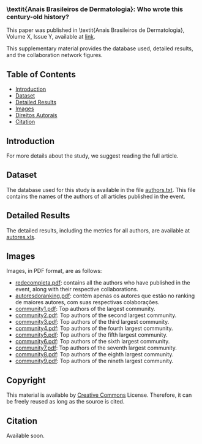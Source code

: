 ### \textit{Anais Brasileiros de Dermatologia}: Who wrote this century-old history?

This paper was published in \textit{Anais Brasileiros de Dermatologia}, Volume X, Issue Y, available at [link](https://periodicos.ifsul.edu.br/index.php/thema/article/view/2909).

This supplementary material provides the database used, detailed results, and the collaboration network figures.

## Table of Contents

- [Introduction](#Introduction)
- [Dataset](#Dataset)
- [Detailed Results](#Detailed-Results)
- [Images](#Images)
- [Direitos Autorais](#Direitos-Autorais)
- [Citation](#Citation)

## Introduction

For more details about the study, we suggest reading the full article.

## Dataset

The database used for this study is available in the file [authors.txt](https://github.com/Sandrocamargo/publications/blob/main/abd25/autores.txt). This file contains the names of the authors of all articles published in the event.

## Detailed Results

The detailed results, including the metrics for all authors, are available at [autores.xls](https://github.com/Sandrocamargo/publications/blob/main/abd25/autores.xls). 

## Images

Images, in PDF format, are as follows:
- [redecompleta.pdf](https://github.com/Sandrocamargo/publications/blob/main/abd25/redecompleta.pdf): contains all the authors who have published in the event, along with their respective collaborations.
- [autoresdoranking.pdf](https://github.com/Sandrocamargo/publications/blob/main/abd25/autoresdoranking.pdf): contém apenas os autores que estão no ranking de maiores autores, com suas respectivas colaborações.
- [community1.pdf](https://github.com/Sandrocamargo/publications/blob/main/abd25/comunidade1-crop.pdf): Top authors of the largest community.
- [community2.pdf](https://github.com/Sandrocamargo/publications/blob/main/abd25/comunidade2-crop.pdf): Top authors of the second largest community.
- [community3.pdf](https://github.com/Sandrocamargo/publications/blob/main/abd25/comunidade3-crop.pdf): Top authors of the third largest community.
- [community4.pdf](https://github.com/Sandrocamargo/publications/blob/main/abd25/comunidade4-crop.pdf): Top authors of the fourth largest community.
- [community5.pdf](https://github.com/Sandrocamargo/publications/blob/main/abd25/comunidade5-crop.pdf): Top authors of the fifth largest community.
- [community6.pdf](https://github.com/Sandrocamargo/publications/blob/main/abd25/comunidade6-crop.pdf): Top authors of the sixth largest community.
- [community7.pdf](https://github.com/Sandrocamargo/publications/blob/main/abd25/comunidade7-crop.pdf): Top authors of the seventh largest community.
- [community8.pdf](https://github.com/Sandrocamargo/publications/blob/main/abd25/comunidade8-crop.pdf): Top authors of the eighth largest community.
- [community9.pdf](https://github.com/Sandrocamargo/publications/blob/main/abd25/comunidade9-crop.pdf): Top authors of the nineth largest community.


## Copyright

This material is available by [Creative Commons](https://creativecommons.org/licenses/by/3.0/) License. Therefore, it can be freely reused as long as the source is cited.

## Citation

Available soon.
